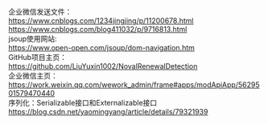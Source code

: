 企业微信发送文件：<br/>
https://www.cnblogs.com/1234jingjing/p/11200678.html    <br/>
https://www.cnblogs.com/blog411032/p/9716813.html   <br>
jsoup使用网站:  <br/>
https://www.open-open.com/jsoup/dom-navigation.htm  <br>
GitHub项目主页：<br>
https://github.com/LiuYuxin1002/NovalRenewalDetection   <br>
企业微信主页：<br>
https://work.weixin.qq.com/wework_admin/frame#apps/modApiApp/5629501579470440   <br>
序列化：Serializable接口和Externalizable接口<br>
https://blog.csdn.net/yaomingyang/article/details/79321939  <br>
